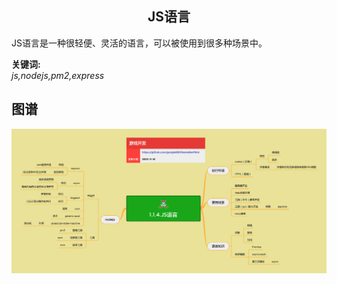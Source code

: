 <h2 align="center">JS语言</h2>
<p>
JS语言是一种很轻便、灵活的语言，可以被使用到很多种场景中。
</p>

**关键词:**<br/>
*js,nodejs,pm2,express*

## 图谱
![图片加载中...](../exports/1.1.4.JS语言.png?raw=true)
